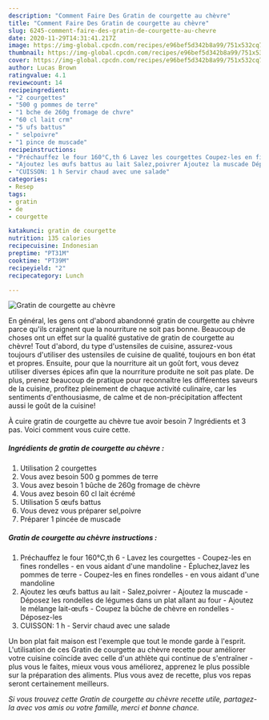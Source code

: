 ```yaml
---
description: "Comment Faire Des Gratin de courgette au chèvre"
title: "Comment Faire Des Gratin de courgette au chèvre"
slug: 6245-comment-faire-des-gratin-de-courgette-au-chevre
date: 2020-11-29T14:31:41.217Z
image: https://img-global.cpcdn.com/recipes/e96bef5d342b8a99/751x532cq70/gratin-de-courgette-au-chevre-photo-principale-de-la-recette.jpg
thumbnail: https://img-global.cpcdn.com/recipes/e96bef5d342b8a99/751x532cq70/gratin-de-courgette-au-chevre-photo-principale-de-la-recette.jpg
cover: https://img-global.cpcdn.com/recipes/e96bef5d342b8a99/751x532cq70/gratin-de-courgette-au-chevre-photo-principale-de-la-recette.jpg
author: Lucas Brown
ratingvalue: 4.1
reviewcount: 14
recipeingredient:
- "2 courgettes"
- "500 g pommes de terre"
- "1 bche de 260g fromage de chvre"
- "60 cl lait crm"
- "5 ufs battus"
- " selpoivre"
- "1 pince de muscade"
recipeinstructions:
- "Préchauffez le four 160°C,th 6 Lavez les courgettes Coupez-les en fines rondelles en vous aidant d&#39;une mandoline Épluchez,lavez les pommes de terre  Coupez-les en fines rondelles en vous aidant d&#39;une mandoline"
- "Ajoutez les œufs battus au lait Salez,poivrer Ajoutez la muscade Déposez les rondelles de légumes dans un plat allant au four Ajoutez le mélange lait-œufs Coupez la bûche de chèvre en rondelles Déposez-les"
- "CUISSON: 1 h Servir chaud avec une salade"
categories:
- Resep
tags:
- gratin
- de
- courgette

katakunci: gratin de courgette 
nutrition: 135 calories
recipecuisine: Indonesian
preptime: "PT31M"
cooktime: "PT39M"
recipeyield: "2"
recipecategory: Lunch

---
```



![Gratin de courgette au chèvre](https://img-global.cpcdn.com/recipes/e96bef5d342b8a99/751x532cq70/gratin-de-courgette-au-chevre-photo-principale-de-la-recette.jpg)

En général, les gens ont d'abord abandonné gratin de courgette au chèvre parce qu'ils craignent que la nourriture ne soit pas bonne. Beaucoup de choses ont un effet sur la qualité gustative de gratin de courgette au chèvre! Tout d'abord, du type d'ustensiles de cuisine, assurez-vous toujours d'utiliser des ustensiles de cuisine de qualité, toujours en bon état et propres. Ensuite, pour que la nourriture ait un goût fort, vous devez utiliser diverses épices afin que la nourriture produite ne soit pas plate. De plus, prenez beaucoup de pratique pour reconnaître les différentes saveurs de la cuisine, profitez pleinement de chaque activité culinaire, car les sentiments d'enthousiasme, de calme et de non-précipitation affectent aussi le goût de la cuisine!

<!--inarticleads1-->

À cuire gratin de courgette au chèvre tue avoir besoin 7 Ingrédients et 3 pas. Voici comment vous cuire cette.

##### Ingrédients de gratin de courgette au chèvre :

1. Utilisation 2 courgettes
1. Vous avez besoin 500 g pommes de terre
1. Vous avez besoin 1 bûche de 260g fromage de chèvre
1. Vous avez besoin 60 cl lait écrémé
1. Utilisation 5 œufs battus
1. Vous devez vous préparer  sel,poivre
1. Préparer 1 pincée de muscade




<!--inarticleads2-->

##### Gratin de courgette au chèvre instructions :

1. Préchauffez le four 160°C,th 6 - Lavez les courgettes - Coupez-les en fines rondelles - en vous aidant d&#39;une mandoline - Épluchez,lavez les pommes de terre  - Coupez-les en fines rondelles - en vous aidant d&#39;une mandoline
1. Ajoutez les œufs battus au lait - Salez,poivrer - Ajoutez la muscade - Déposez les rondelles de légumes dans un plat allant au four - Ajoutez le mélange lait-œufs - Coupez la bûche de chèvre en rondelles - Déposez-les
1. CUISSON: 1 h - Servir chaud avec une salade




<!--inarticleads1-->

<p>
Un bon plat fait maison est l'exemple que tout le monde garde à l'esprit. L'utilisation de ces Gratin de courgette au chèvre recette pour améliorer votre cuisine coïncide avec celle d'un athlète qui continue de s'entraîner - plus vous le faites, mieux vous vous améliorez, apprenez le plus possible sur la préparation des aliments. Plus vous avez de recette, plus vos repas seront certainement meilleurs.
</p>

<p>
<i>Si vous trouvez cette Gratin de courgette au chèvre recette utile, partagez-la avec vos amis ou votre famille, merci et bonne chance.</i>
</p>
